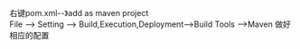 右键pom.xml--》add as maven project    
File --> Setting --> Build,Execution,Deployment-->Build Tools -->Maven  做好相应的配置